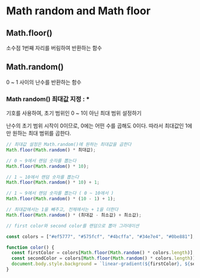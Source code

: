 # Math random and Math floor

## Math.floor()

소수점 1번째 자리를 버림하여 반환하는 함수

## Math.random()

0 ~ 1 사이의 난수를 반환하는 함수

### Math random() 최대값 지정 : &#42;

기호를 사용하여, 초기 범위인 0 ~ 1이 아닌 최대 범위 설정하기

난수의 초기 범위 시작이 0이므로, 0에는 어떤 수를 곱해도 0이다.
따라서 최대값인 1에만 원하는 최대 범위를 곱한다.

```jsx
// 최대값 설정은 Math.random()에 원하는 최대값을 곱한다
Math.floor(Math.random() * 최대값);

// 0 ~ 9에서 랜덤 숫자를 뽑는다
Math.floor(Math.random() * 10);

// 1 ~ 10에서 랜덤 숫자를 뽑는다
Math.floor(Math.random() * 10) + 1;

// 1 ~ 9에서 랜덤 숫자를 뽑는다 ( 0 ~ 10에서 )
Math.floor(Math.random() * (10 - 1) + 1);

// 최대값에서는 1을 빼주고, 전체에서는 + 1을 더한다
Math.floor(Math.random() * (최대값 - 최소값) + 최소값);
```

```jsx
// first color와 second color를 랜덤으로 뽑아 그라데이션

const colors = ["#ef5777", "#575fcf", "#4bcffa", "#34e7e4", "#0be881"];

function color() {
  const firstColor = colors[Math.floor(Math.random() * colors.length)];
  const secondColor = colors[Math.floor(Math.random() * colors.length)];
  document.body.style.background = `linear-gradient(${firstColor}, ${secondColor})`;
}
```
